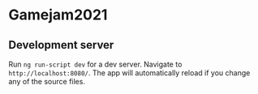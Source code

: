 # Gamejam2021

## Development server

Run `ng run-script dev` for a dev server. Navigate to `http://localhost:8080/`. The app will automatically reload if you change any of the source files.

